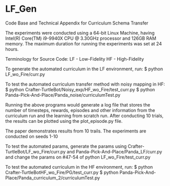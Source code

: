 # LF_Gen
Code Base and Technical Appendix for Curriculum Schema Transfer

The experiments were conducted using a 64-bit Linux Machine, having Intel(R) Core(TM) i9-9940X CPU @ 3.30GHz processor and 126GB RAM memory. The maximum duration for running the experiments was set at 24 hours.

Terminology for Source Code: LF - Low-Fidelity HF - High-Fidelity

To generate the automated curriculum in the LF environment, run: $ python LF_wo_Fire/curr.py

To test the automated curriculum transfer method with noisy mapping in HF: 
$ python Crafter-TurtleBot/Noisy_exp/HF_wo_Fire/test_curr.py
$ python Panda-Pick-And-Place/Panda_noise/curriculumTest.py

Running the above programs would generate a log file that stores the number of timesteps, rewards, episodes and other information from the curriculum run and the learning from scratch run. After conducting 10 trials, the results can be plotted using the plot_episode.py file.

The paper demonstrates results from 10 trails. The experiments are conducted on seeds 1-10

To test the automated params, generate the params using Crafter-TurtleBot/LF_wo_Fire/curr.py and Panda-Pick-And-Place/Panda_LF/curr.py and change the params on #47-54 of python LF_wo_Fire/test_curr.py

To test the automated curriculum in the HF environment, run: 
$ python Crafter-TurtleBotHF_wo_Fire/PG/test_curr.py
$ python Panda-Pick-And-Place/Panda_curriculum_2/curriculumTest.py
